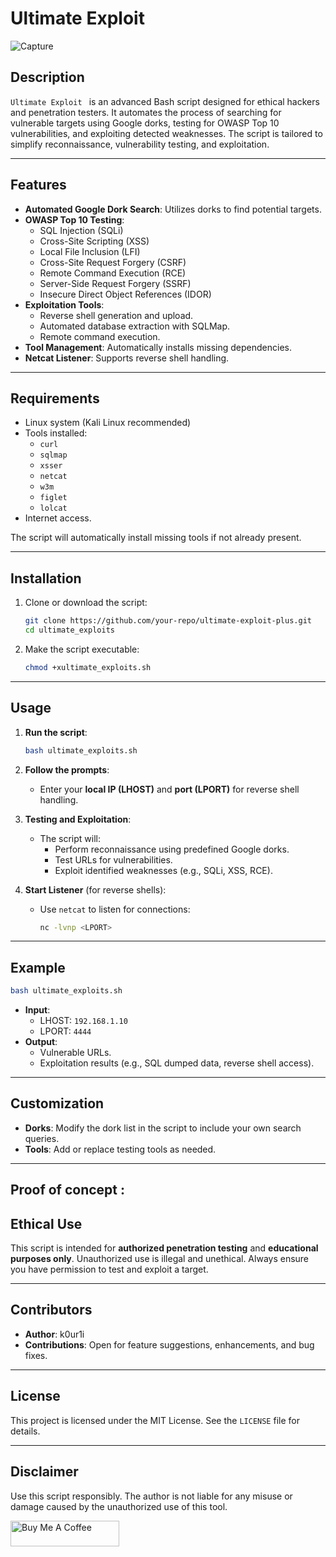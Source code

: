 
# Ultimate Exploit 
![Capture](https://github.com/user-attachments/assets/5e645d72-868a-45f0-9ef5-8248650e1674)



## Description
`Ultimate Exploit ` is an advanced Bash script designed for ethical hackers and penetration testers. It automates the process of searching for vulnerable targets using Google dorks, testing for OWASP Top 10 vulnerabilities, and exploiting detected weaknesses. The script is tailored to simplify reconnaissance, vulnerability testing, and exploitation.

---

## Features
- **Automated Google Dork Search**: Utilizes dorks to find potential targets.
- **OWASP Top 10 Testing**:
  - SQL Injection (SQLi)
  - Cross-Site Scripting (XSS)
  - Local File Inclusion (LFI)
  - Cross-Site Request Forgery (CSRF)
  - Remote Command Execution (RCE)
  - Server-Side Request Forgery (SSRF)
  - Insecure Direct Object References (IDOR)
- **Exploitation Tools**:
  - Reverse shell generation and upload.
  - Automated database extraction with SQLMap.
  - Remote command execution.
- **Tool Management**: Automatically installs missing dependencies.
- **Netcat Listener**: Supports reverse shell handling.

---

## Requirements
- Linux system (Kali Linux recommended)
- Tools installed:
  - `curl`
  - `sqlmap`
  - `xsser`
  - `netcat`
  - `w3m`
  - `figlet`
  - `lolcat`
- Internet access.

The script will automatically install missing tools if not already present.

---

## Installation
1. Clone or download the script:
   ```bash
   git clone https://github.com/your-repo/ultimate-exploit-plus.git
   cd ultimate_exploits
   ```
2. Make the script executable:
   ```bash
   chmod +xultimate_exploits.sh
   ```

---

## Usage
1. **Run the script**:
   ```bash
   bash ultimate_exploits.sh
   ```

2. **Follow the prompts**:
   - Enter your **local IP (LHOST)** and **port (LPORT)** for reverse shell handling.

3. **Testing and Exploitation**:
   - The script will:
     - Perform reconnaissance using predefined Google dorks.
     - Test URLs for vulnerabilities.
     - Exploit identified weaknesses (e.g., SQLi, XSS, RCE).

4. **Start Listener** (for reverse shells):
   - Use `netcat` to listen for connections:
     ```bash
     nc -lvnp <LPORT>
     ```

---

## Example
```bash
bash ultimate_exploits.sh
```
- **Input**:
  - LHOST: `192.168.1.10`
  - LPORT: `4444`
- **Output**:
  - Vulnerable URLs.
  - Exploitation results (e.g., SQL dumped data, reverse shell access).

---

## Customization
- **Dorks**: Modify the dork list in the script to include your own search queries.
- **Tools**: Add or replace testing tools as needed.

---
## Proof of concept :





## Ethical Use
This script is intended for **authorized penetration testing** and **educational purposes only**. Unauthorized use is illegal and unethical. Always ensure you have permission to test and exploit a target.

---

## Contributors
- **Author**: k0ur1i  
- **Contributions**: Open for feature suggestions, enhancements, and bug fixes.  

---

## License
This project is licensed under the MIT License. See the `LICENSE` file for details.  

---

## Disclaimer
Use this script responsibly. The author is not liable for any misuse or damage caused by the unauthorized use of this tool.

<a href="https://buymeacoffee.com/k0ur1i" target="_blank"><img src="https://cdn.buymeacoffee.com/buttons/default-orange.png" alt="Buy Me A Coffee" height="41" width="174"></a>


